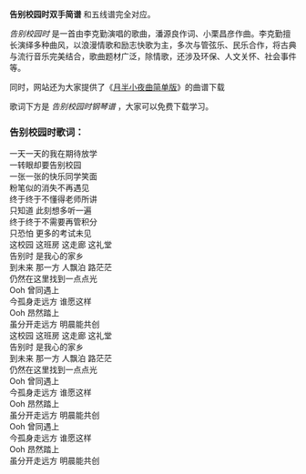 

**告别校园时双手简谱** 和五线谱完全对应。

_告别校园时_
是一首由李克勤演唱的歌曲，潘源良作词、小栗昌彦作曲。李克勤擅长演绎多种曲风，以浪漫情歌和励志快歌为主，多次与管弦乐、民乐合作，将古典与流行音乐完美结合，歌曲题材广泛，除情歌，还涉及环保、人文关怀、社会事件等。

同时，网站还为大家提供了《[月半小夜曲简单版](Music-8994-月半小夜曲简单版.html "月半小夜曲简单版")》的曲谱下载

歌词下方是 _告别校园时钢琴谱_ ，大家可以免费下载学习。

### 告别校园时歌词：

一天一天的我在期待放学  
一转眼却要告别校园  
一张一张的快乐同学笑面  
粉笔似的消失不再遇见  
终于终于不懂得老师所讲  
只知道 此刻想多听一遍  
终于终于不需要再管积分  
只恐怕 更多的考试未见  
这校园 这班房 这走廊 这礼堂  
告别时 是我心的家乡  
到未来 那一方 人飘泊 路茫茫  
仍然在这里找到一点点光  
Ooh 曾同遇上  
今孤身走远方 谁愿这样  
Ooh 昂然踏上  
虽分开走远方 明晨能共创  
这校园 这班房 这走廊 这礼堂  
告别时 是我心的家乡  
到未来 那一方 人飘泊 路茫茫  
仍然在这里找到一点点光  
Ooh 曾同遇上  
今孤身走远方 谁愿这样  
Ooh 昂然踏上  
虽分开走远方 明晨能共创  
Ooh 曾同遇上  
今孤身走远方 谁愿这样  
Ooh 昂然踏上  
虽分开走远方 明晨能共创

